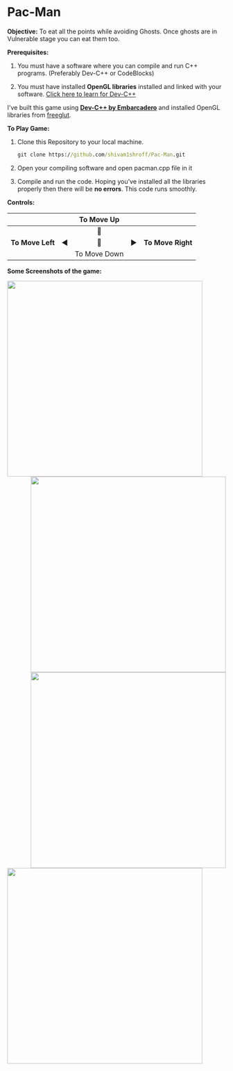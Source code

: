 # Pac-Man

**Objective:**
To eat all the points while avoiding Ghosts. Once ghosts are in Vulnerable stage you can eat them too.

**Prerequisites:**

1.  You must have a software where you can compile and run C++ programs. (Preferably Dev-C++ or CodeBlocks)

2.  You must have installed **OpenGL libraries** installed and linked with your software. [Click here to learn for Dev-C++](https://www.youtube.com/watch?v=8Qkpaewj-7Y&t=178s)


I've built this game using [**Dev-C++ by Embarcadero**](https://www.embarcadero.com/free-tools/dev-cpp) and installed OpenGL libraries from [freeglut](http://freeglut.sourceforge.net/index.php#download).


**To Play Game:**
    
1. Clone this Repository to your local machine.
    ```cmd
    git clone https://github.com/shivam1shroff/Pac-Man.git
    ```
2. Open your compiling software and open pacman.cpp file in it
  
3. Compile and run the code. Hoping you've installed all the libraries properly then there will be **no errors**. This code runs smoothly.
    
**Controls:**

|                   |                     | To Move Up          |                     |                 |
| :---              |:---:                |   :---:             |          :---:      |     ---:        |
|                   |                     | :arrow_up_small:    |                     |                 |
|  **To Move Left** |   :arrow_backward:  | :arrow_down_small:  | :arrow_forward:     |**To Move Right**|
|                   |                     | To Move Down        |                     |                 |


**Some Screenshots of the game:**

<!-- 
![Pacman-1](https://user-images.githubusercontent.com/45819538/118194368-e49b9f00-b466-11eb-9f16-0f10537fc7ce.jpg) 
![Pacman-2](https://user-images.githubusercontent.com/45819538/118194930-d8641180-b467-11eb-8929-ad4aeb5b4fdd.jpg)
![Pacman-3](https://user-images.githubusercontent.com/45819538/118194932-d9953e80-b467-11eb-8893-3fa71015856c.jpg)
![Pacman-4](https://user-images.githubusercontent.com/45819538/118194934-d9953e80-b467-11eb-8b8e-a16ec359c282.jpg)   -->


<img align="left" src="https://user-images.githubusercontent.com/45819538/118194368-e49b9f00-b466-11eb-9f16-0f10537fc7ce.jpg" width="450">
<img align="right"src="https://user-images.githubusercontent.com/45819538/118194930-d8641180-b467-11eb-8929-ad4aeb5b4fdd.jpg" width="450">
<img align="right"src="https://user-images.githubusercontent.com/45819538/118194934-d9953e80-b467-11eb-8b8e-a16ec359c282.jpg" width="450">
<img align="left"src="https://user-images.githubusercontent.com/45819538/118194932-d9953e80-b467-11eb-8893-3fa71015856c.jpg" width="450">

